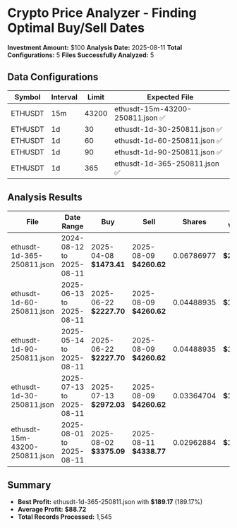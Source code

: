 # Crypto Price Analyzer - Finding Optimal Buy/Sell Dates

**Investment Amount:** $100
**Analysis Date:** 2025-08-11
**Total Configurations:** 5
**Files Successfully Analyzed:** 5

## Data Configurations

| Symbol | Interval | Limit | Expected File |
|--------|----------|-------|---------------|
| ETHUSDT | 15m | 43200 | ethusdt-15m-43200-250811.json ✅ |
| ETHUSDT | 1d | 30 | ethusdt-1d-30-250811.json ✅ |
| ETHUSDT | 1d | 60 | ethusdt-1d-60-250811.json ✅ |
| ETHUSDT | 1d | 90 | ethusdt-1d-90-250811.json ✅ |
| ETHUSDT | 1d | 365 | ethusdt-1d-365-250811.json ✅ |

## Analysis Results

| File | Date Range | Buy | Sell | Shares | Sell Value | Profit | Profit % |
|------|------------|-----|------|--------|------------|--------|-----------|
| ethusdt-1d-365-250811.json | 2024-08-12 to 2025-08-11 | 2025-04-08 **$1473.41** | 2025-08-09 **$4260.62** | 0.06786977 | **$289.17** | **$189.17** | 189.17% |
| ethusdt-1d-60-250811.json | 2025-06-13 to 2025-08-11 | 2025-06-22 **$2227.70** | 2025-08-09 **$4260.62** | 0.04488935 | **$191.26** | **$91.26** | 91.26% |
| ethusdt-1d-90-250811.json | 2025-05-14 to 2025-08-11 | 2025-06-22 **$2227.70** | 2025-08-09 **$4260.62** | 0.04488935 | **$191.26** | **$91.26** | 91.26% |
| ethusdt-1d-30-250811.json | 2025-07-13 to 2025-08-11 | 2025-07-13 **$2972.03** | 2025-08-09 **$4260.62** | 0.03364704 | **$143.36** | **$43.36** | 43.36% |
| ethusdt-15m-43200-250811.json | 2025-08-01 to 2025-08-11 | 2025-08-02 **$3375.09** | 2025-08-11 **$4338.77** | 0.02962884 | **$128.55** | **$28.55** | 28.55% |

## Summary
- **Best Profit:** ethusdt-1d-365-250811.json with **$189.17** (189.17%)
- **Average Profit:** **$88.72**
- **Total Records Processed:** 1,545
